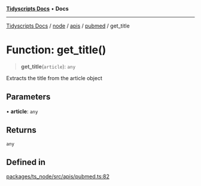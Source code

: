 [**Tidyscripts Docs**](../../../../../../../README.md) • **Docs**

***

[Tidyscripts Docs](../../../../../../../globals.md) / [node](../../../../../README.md) / [apis](../../../README.md) / [pubmed](../README.md) / get\_title

# Function: get\_title()

> **get\_title**(`article`): `any`

Extracts the title from the article object

## Parameters

• **article**: `any`

## Returns

`any`

## Defined in

[packages/ts\_node/src/apis/pubmed.ts:82](https://github.com/sheunaluko/tidyscripts/blob/master/packages/ts_node/src/apis/pubmed.ts#L82)
